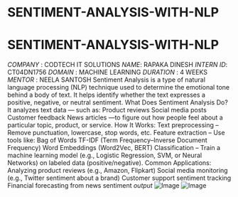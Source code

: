 # SENTIMENT-ANALYSIS-WITH-NLP
# SENTIMENT-ANALYSIS-WITH-NLP
*COMPANY* : CODTECH IT SOLUTIONS
*NAME*: RAPAKA DINESH
*INTERN ID*: CT04DN1756
*DOMAIN* : MACHINE LEARNING 
*DURATION* : 4 WEEKS 
*MENTOR* : NEELA SANTOSH 
Sentiment Analysis is a type of natural language processing (NLP) technique used to determine the emotional tone behind a body of text. It helps identify whether the text expresses a positive, negative, or neutral sentiment.
What Does Sentiment Analysis Do?
It analyzes text data — such as:
Product reviews
Social media posts
Customer feedback
News articles
—to figure out how people feel about a particular topic, product, or service.
 How It Works:
Text preprocessing – Remove punctuation, lowercase, stop words, etc.
Feature extraction – Use tools like:
Bag of Words
TF-IDF (Term Frequency–Inverse Document Frequency)
Word Embeddings (Word2Vec, BERT)
Classification – Train a machine learning model (e.g., Logistic Regression, SVM, or Neural Networks) on labeled data (positive/negative).
Common Applications:
Analyzing product reviews (e.g., Amazon, Flipkart)
Social media monitoring (e.g., Twitter sentiment about a brand)
Customer support sentiment tracking
Financial forecasting from news sentiment
*output*
![Image](https://github.com/user-attachments/assets/cef847b8-1061-4af8-b72b-0b4313e32a98)
![Image](https://github.com/user-attachments/assets/40f6cf5e-42b2-4e82-83e6-93328ce9ff49)
